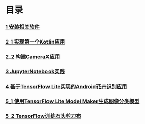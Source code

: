 # 目录

### [1 安装相关软件](./1_Installation/README.md)

### [2_1 实现第一个Kotlin应用](./2_1_FirstKotlin/README.md)

### [2_2 构建CameraX应用](./2_2_CameraX/README.md)

### [3 JupyterNotebook实践](./3_JupyterNoteBookBase/README.md)

### [4 基于TensorFlow Lite实现的Android花卉识别应用](./4_TFLClassify-main/TFLClassify-main/README.md)

### [5_1 使用TensorFlow Lite Model Maker生成图像分类模型](./5_1_TLFMMGenerateImageClassify/README.md)

### [5_2 TensorFlow训练石头剪刀布](./5_2_Rock_paper_scissors/README.md)